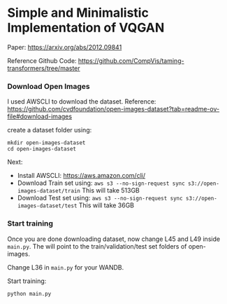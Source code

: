 # Simple and Minimalistic Implementation of VQGAN

Paper: https://arxiv.org/abs/2012.09841

Reference Github Code: https://github.com/CompVis/taming-transformers/tree/master

### Download Open Images

I used AWSCLI to download the dataset. Reference: https://github.com/cvdfoundation/open-images-dataset?tab=readme-ov-file#download-images

create a dataset folder using:

```
mkdir open-images-dataset
cd open-images-dataset
```

Next:
- Install AWSCLI: https://aws.amazon.com/cli/
- Download Train set using: `aws s3 --no-sign-request sync s3://open-images-dataset/train` This will take 513GB
- Download Test set using: `aws s3 --no-sign-request sync s3://open-images-dataset/test`  This will take 36GB

### Start training

Once you are done downloading dataset, now change L45 and L49 inside `main.py`. The will point to the train/validation/test set folders of open-images.

Change L36 in `main.py` for your WANDB.

Start training:

```python main.py```

